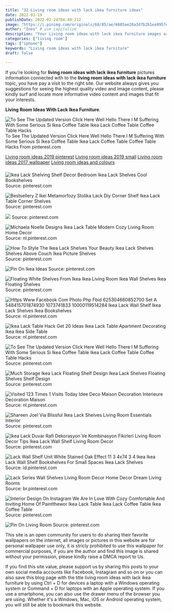 ```yaml
---
title: "32 Living room ideas with lack ikea furniture ideas"
date: 2022-01-19
publishDate: 2022-02-24T04:49:21Z
image: "https://i.pinimg.com/originals/68/85/ae/6885ae20a3d7b2b1ea9957dabcf8d30b.jpg"
author: "Ines" # use capitalize
description: "Your Living room ideas with lack ikea furniture images are ready in this website. Living room ideas with lack ikea furniture are a topic that is being searched for and liked by netizens today. You can Download the Living room ideas with lack ikea furniture files here. Download all free vectors."
categories: ["living room"]
tags: ["iphone"]
keywords: "Living room ideas with lack ikea furniture"
draft: false

---
```


If you're looking for **living room ideas with lack ikea furniture** pictures information connected with to the **living room ideas with lack ikea furniture** topic, you have pay a visit to the right  site.  Our website always  gives you  suggestions  for seeing  the highest  quality video and image  content, please kindly surf and locate more informative video content and images  that fit your interests.

**Living Room Ideas With Lack Ikea Furniture**. 

![To See The Updated Version Click Here Well Hello There I M Suffering With Some Serious Si Ikea Coffee Table Ikea Lack Coffee Table Coffee Table Hacks](https://i.pinimg.com/736x/22/a2/0d/22a20d43fb2eec0d153f2485dbdc1d69.jpg "To See The Updated Version Click Here Well Hello There I M Suffering With Some Serious Si Ikea Coffee Table Ikea Lack Coffee Table Coffee Table Hacks")
To See The Updated Version Click Here Well Hello There I M Suffering With Some Serious Si Ikea Coffee Table Ikea Lack Coffee Table Coffee Table Hacks From pinterest.com

[Living room ideas 2019 pinterest](/living-room-ideas-2019-pinterest/)
[Living room ideas 2019 small](/living-room-ideas-2019-small/)
[Living room ideas 2017 wallpaper](/living-room-ideas-2017-wallpaper/)
[Living room ideas and colours](/living-room-ideas-and-colours/)



### 

 


![Ikea Lack Shelving Shelf Decor Bedroom Ikea Lack Shelves Cool Bookshelves](https://i.pinimg.com/736x/4e/27/4c/4e274cfbbc0b7539fbeba247aa0a80c3.jpg "Ikea Lack Shelving Shelf Decor Bedroom Ikea Lack Shelves Cool Bookshelves")
Source: pinterest.com

 

![Bestsellery Z Ikei Metamorfozy Stolika Lack Diy Corner Shelf Ikea Lack Table Corner Shelves](https://i.pinimg.com/originals/19/39/93/19399342faab95970281e2a1d28cd0c7.jpg "Bestsellery Z Ikei Metamorfozy Stolika Lack Diy Corner Shelf Ikea Lack Table Corner Shelves")
Source: pinterest.com

 

![](https://i.pinimg.com/originals/06/80/16/06801651c3089da3d88b29212ae5ac24.jpg "")
Source: pinterest.com

 

![Michaela Noelle Designs Ikea Lack Table Modern Cozy Living Room Home Decor](https://i.pinimg.com/originals/a4/ec/2c/a4ec2c3c7ba2bf265064a1089e6dd01a.jpg "Michaela Noelle Designs Ikea Lack Table Modern Cozy Living Room Home Decor")
Source: nl.pinterest.com

 

![How To Style The Ikea Lack Shelves Your Beauty Ikea Lack Shelves Shelves Above Couch Ikea Picture Shelves](https://i.pinimg.com/736x/da/7a/14/da7a14c95f86dedc67db5659135703cc.jpg "How To Style The Ikea Lack Shelves Your Beauty Ikea Lack Shelves Shelves Above Couch Ikea Picture Shelves")
Source: pinterest.com

 

![Pin On Ikea Ideas](https://i.pinimg.com/originals/a5/91/e3/a591e3c753be84e50cd25e026dc59d3c.jpg "Pin On Ikea Ideas")
Source: pinterest.com

 

![Floating White Shelves From Ikea Ikea Living Room Ikea Wall Shelves Ikea Floating Shelves](https://i.pinimg.com/originals/09/f1/0a/09f10ad9dbe20f015ef39966c3f801cb.jpg "Floating White Shelves From Ikea Ikea Living Room Ikea Wall Shelves Ikea Floating Shelves")
Source: pinterest.com

 

![Https Www Facebook Com Photo Php Fbid 625304660852700 Set A 548415701874930 1073741833 10000119514284 Ikea Lack Wall Shelf Ikea Lack Shelves Ikea Bookshelves](https://i.pinimg.com/originals/a4/3f/0d/a43f0ddd4d3033540c82be2a1a6c7f8d.jpg "Https Www Facebook Com Photo Php Fbid 625304660852700 Set A 548415701874930 1073741833 10000119514284 Ikea Lack Wall Shelf Ikea Lack Shelves Ikea Bookshelves")
Source: nl.pinterest.com

 

![Ikea Lack Table Hack Get 20 Ideas Ikea Lack Table Apartment Decorating Ikea Ikea Side Table](https://i.pinimg.com/originals/86/dd/54/86dd541a05ab3c7c5590a1b108f67209.jpg "Ikea Lack Table Hack Get 20 Ideas Ikea Lack Table Apartment Decorating Ikea Ikea Side Table")
Source: nl.pinterest.com

 

![To See The Updated Version Click Here Well Hello There I M Suffering With Some Serious Si Ikea Coffee Table Ikea Lack Coffee Table Coffee Table Hacks](https://i.pinimg.com/736x/22/a2/0d/22a20d43fb2eec0d153f2485dbdc1d69.jpg "To See The Updated Version Click Here Well Hello There I M Suffering With Some Serious Si Ikea Coffee Table Ikea Lack Coffee Table Coffee Table Hacks")
Source: pinterest.com

 

![Much Storage Ikea Lack Floating Shelf Design Ikea Lack Shelves Floating Shelves Shelf Design](https://i.pinimg.com/originals/07/25/bc/0725bcf2da46345e9da3a3f801844a18.jpg "Much Storage Ikea Lack Floating Shelf Design Ikea Lack Shelves Floating Shelves Shelf Design")
Source: pinterest.com

 

![Visited 123 Times 1 Visits Today Idee Deco Maison Decoration Interieure Decoration Maison](https://i.pinimg.com/originals/f0/00/3f/f0003f75d13d2f03fc9cbe7c1be87de4.jpg "Visited 123 Times 1 Visits Today Idee Deco Maison Decoration Interieure Decoration Maison")
Source: nl.pinterest.com

 

![Shareen Joel Via Blissful Ikea Lack Shelves Living Room Essentials Interior](https://i.pinimg.com/originals/81/a7/e5/81a7e595ee463e485ac826d7c07457b9.jpg "Shareen Joel Via Blissful Ikea Lack Shelves Living Room Essentials Interior")
Source: pinterest.com

 

![Ikea Lack Duvar Rafi Dekorasyon Ve Kombinasyon Fikirleri Living Room Decor Tips Ikea Lack Wall Shelf Living Room Decor](https://i.pinimg.com/564x/56/c5/d3/56c5d339a6ddae6939c25cf4650ea3b5.jpg "Ikea Lack Duvar Rafi Dekorasyon Ve Kombinasyon Fikirleri Living Room Decor Tips Ikea Lack Wall Shelf Living Room Decor")
Source: pinterest.com

 

![Lack Wall Shelf Unit White Stained Oak Effect 11 3 4x74 3 4 Ikea Ikea Lack Wall Shelf Bookshelves For Small Spaces Ikea Lack Shelves](https://i.pinimg.com/originals/8f/de/9f/8fde9f302a280fbb107dac22049fdfd4.png "Lack Wall Shelf Unit White Stained Oak Effect 11 3 4x74 3 4 Ikea Ikea Lack Wall Shelf Bookshelves For Small Spaces Ikea Lack Shelves")
Source: id.pinterest.com

 

![Lack Series Wall Shelves Living Room Decor Home Decor Dream Living Rooms](https://i.pinimg.com/originals/80/19/93/801993c5600a5d6d6a2f4bcb019dd6ed.jpg "Lack Series Wall Shelves Living Room Decor Home Decor Dream Living Rooms")
Source: br.pinterest.com

 

![Interior Design On Instagram We Are In Love With Cozy Comfortable And Inviting Home Of Paintthewor Ikea Lack Table Ikea Lack Coffee Table Ikea Coffee Table](https://i.pinimg.com/originals/a5/26/4c/a5264c89255475dfd9ba2f32158c2ff4.jpg "Interior Design On Instagram We Are In Love With Cozy Comfortable And Inviting Home Of Paintthewor Ikea Lack Table Ikea Lack Coffee Table Ikea Coffee Table")
Source: pinterest.com

 

![Pin On Living Room](https://i.pinimg.com/originals/68/85/ae/6885ae20a3d7b2b1ea9957dabcf8d30b.jpg "Pin On Living Room")
Source: pinterest.com

 

This site is an open community for users to do sharing their favorite wallpapers on the internet, all images or pictures in this website are for personal wallpaper use only, it is stricly prohibited to use this wallpaper for commercial purposes, if you are the author and find this image is shared without your permission, please kindly raise a DMCA report to Us.

If you find this site value, please support us by sharing this posts to your own social media accounts like Facebook, Instagram and so on or you can also save this blog page with the title living room ideas with lack ikea furniture by using Ctrl + D for devices a laptop with a Windows operating system or Command + D for laptops with an Apple operating system. If you use a smartphone, you can also use the drawer menu of the browser you are using. Whether it's a Windows, Mac, iOS or Android operating system, you will still be able to bookmark this website.
